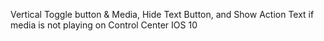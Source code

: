 Vertical Toggle button & Media, Hide Text Button, and Show Action Text if media is not playing on Control Center IOS 10